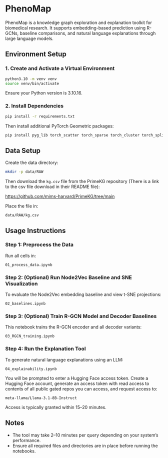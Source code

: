 # PhenoMap

PhenoMap is a knowledge graph exploration and explanation toolkit for biomedical research. It supports embedding-based prediction using R-GCNs, baseline comparisons, and natural language explanations through large language models.

## Environment Setup

### 1. Create and Activate a Virtual Environment

```bash
python3.10 -m venv venv
source venv/bin/activate
```

Ensure your Python version is 3.10.16.

### 2. Install Dependencies

```bash
pip install -r requirements.txt
```

Then install additional PyTorch Geometric packages:

```bash
pip install pyg_lib torch_scatter torch_sparse torch_cluster torch_spline_conv -f https://data.pyg.org/whl/torch-2.5.0+cpu.html
```

## Data Setup

Create the data directory:

```bash
mkdir -p data/RAW
```

Then download the `kg.csv` file from the PrimeKG repository (There is a link to the csv file download in their README file):

https://github.com/mims-harvard/PrimeKG/tree/main

Place the file in:

```
data/RAW/kg.csv
```

## Usage Instructions

### Step 1: Preprocess the Data

Run all cells in:

```
01_process_data.ipynb
```

### Step 2: (Optional) Run Node2Vec Baseline and SNE Visualization

To evaluate the Node2Vec embedding baseline and view t-SNE projections:

```
02_baselines.ipynb
```

### Step 3: (Optional) Train R-GCN Model and Decoder Baselines

This notebook trains the R-GCN encoder and all decoder variants:

```
03_RGCN_training.ipynb
```

### Step 4: Run the Explanation Tool

To generate natural language explanations using an LLM:

```
04_explainability.ipynb
```

You will be prompted to enter a Hugging Face access token. Create a Hugging Face account, generate an access token with read access to contents of all public gated repos you can access, and request access to:

```
meta-llama/Llama-3.1-8B-Instruct
```

Access is typically granted within 15–20 minutes.

## Notes

- The tool may take 2–10 minutes per query depending on your system’s performance.
- Ensure all required files and directories are in place before running the notebooks.




